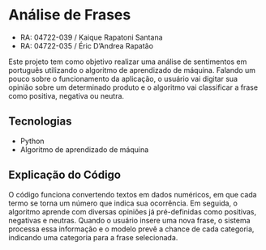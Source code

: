 # Análise de Frases

* RA: 04722-039 / Kaique Rapatoni Santana
* RA: 04722-035 / Éric D’Andrea Rapatão

Este projeto tem como objetivo realizar uma análise de sentimentos em português utilizando o algoritmo de aprendizado de máquina. Falando um pouco sobre o funcionamento da aplicação, o usuário vai digitar sua opinião sobre um determinado produto e o algoritmo vai classificar a frase como positiva, negativa ou neutra.


## Tecnologias

* Python 
* Algoritmo de aprendizado de máquina


## Explicação do Código

O código funciona convertendo textos em dados numéricos, em que cada termo se torna um número que indica sua ocorrência. Em seguida, o algoritmo aprende com diversas opiniões já pré-definidas como positivas, negativas e neutras. Quando o usuário insere uma nova frase, o sistema processa essa informação e o modelo prevê a chance de cada categoria, indicando uma categoria para a frase selecionada.

 

